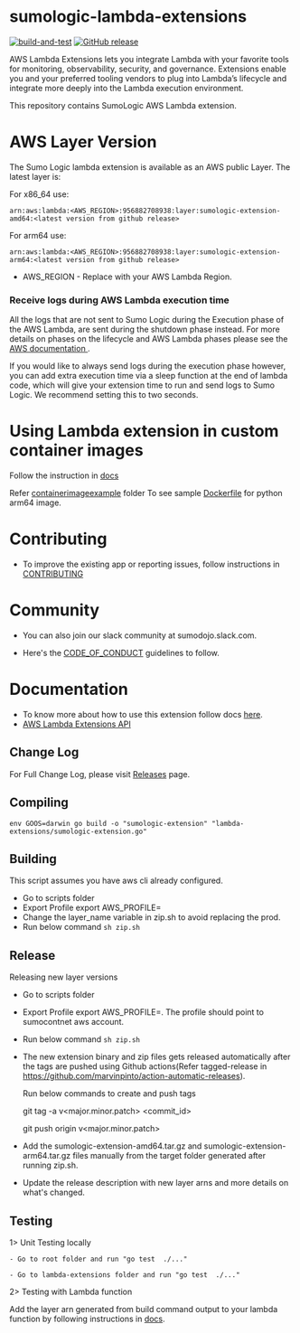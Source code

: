 # sumologic-lambda-extensions 

[![build-and-test][github-build-badge]][github-build]
[![GitHub release][github-release-badge]][github-release]
  
AWS Lambda Extensions lets you integrate Lambda with your favorite tools for monitoring, observability, security, and governance. Extensions enable you and your preferred tooling vendors to plug into Lambda’s lifecycle and integrate more deeply into the Lambda execution environment.

This repository contains SumoLogic AWS Lambda extension.

# AWS Layer Version

The Sumo Logic lambda extension is available as an AWS public Layer. The latest layer is:

For x86_64 use:

    arn:aws:lambda:<AWS_REGION>:956882708938:layer:sumologic-extension-amd64:<latest version from github release>

For arm64 use:

    arn:aws:lambda:<AWS_REGION>:956882708938:layer:sumologic-extension-arm64:<latest version from github release>


- AWS_REGION - Replace with your AWS Lambda Region.

### Receive logs during AWS Lambda execution time
All the logs that are not sent to Sumo Logic during the Execution phase of the AWS Lambda, are sent during the shutdown phase instead. For more details on phases on the lifecycle and AWS Lambda phases please see the[ AWS documentation ](https://docs.aws.amazon.com/lambda/latest/dg/runtimes-context.html).

If you would like to always send logs during the execution phase however, you can add extra execution time via a sleep function at the end of lambda code, which will give your extension time to run and send logs to Sumo Logic. We recommend setting this to two seconds.

# Using Lambda extension in custom container images

Follow the instruction in [docs](https://help.sumologic.com/03Send-Data/Collect-from-Other-Data-Sources/Collect_AWS_Lambda_Logs_using_an_Extension#For_AWS_Lambda_Functions_Created_Using_Container_Images:)

Refer [containerimageexample](containerimageexample/python-arm64/) folder To see sample [Dockerfile](containerimageexample/python-arm64/Dockerfile) for python arm64 image.

# Contributing

  - To improve the existing app or reporting issues, follow instructions in [CONTRIBUTING](CONTRIBUTING.md)


# Community

   * You can also join our slack community at sumodojo.slack.com.

   * Here's the [CODE_OF_CONDUCT](CODE_OF_CONDUCT.md) guidelines to follow.

# Documentation

   * To know more about how to use this extension follow docs [here](https://help.sumologic.com/03Send-Data/Collect-from-Other-Data-Sources/Collect_Logs_from_AWS_Lambda_using_Lambda_Extension).
   * [AWS Lambda Extensions API](https://docs.aws.amazon.com/lambda/latest/dg/runtimes-extensions-api.html)

## Change Log

For Full Change Log, please visit [Releases](https://github.com/SumoLogic/sumologic-lambda-extensions/releases) page.

[github-build-badge]: https://github.com/SumoLogic/sumologic-lambda-extensions/workflows/build-and-test/badge.svg?branch=main

[github-build]: https://github.com/SumoLogic/sumologic-lambda-extensions/actions?query=workflow%3Abuild-and-test

[github-release-badge]: https://img.shields.io/github/release/sumologic/sumologic-lambda-extensions/all.svg?label=release

[github-release]: https://github.com/sumologic/sumologic-lambda-extensions/releases/latest


## Compiling
   
   `env GOOS=darwin go build -o "sumologic-extension" "lambda-extensions/sumologic-extension.go"`


## Building
   This script assumes you have aws cli already configured.

   - Go to scripts folder
   - Export Profile export AWS_PROFILE=<sumo content profile>
   - Change the layer_name variable in zip.sh to avoid replacing the prod.
   - Run below command
     `sh zip.sh`

## Release
Releasing new layer versions

- Go to scripts folder
- Export Profile export AWS_PROFILE=<sumo content profile>. The profile should point to sumocontnet aws account.
- Run below command
     `sh zip.sh`


- The new extension binary and zip files gets released automatically after the tags are pushed using Github actions(Refer tagged-release in https://github.com/marvinpinto/action-automatic-releases).

   Run below commands to create and push tags

    git tag -a v<major.minor.patch> <commit_id>

    git push origin v<major.minor.patch>

- Add the sumologic-extension-amd64.tar.gz and sumologic-extension-arm64.tar.gz files manually from the target folder generated after running zip.sh. 
- Update the release description with new layer arns and more details on what's changed.

## Testing

   1> Unit Testing locally
      
    - Go to root folder and run "go test  ./..."

    - Go to lambda-extensions folder and run "go test  ./..."

   2> Testing with Lambda function

   Add the layer arn generated from build command output to your lambda function by following instructions in [docs](https://help.sumologic.com/03Send-Data/Collect-from-Other-Data-Sources/Collect_AWS_Lambda_Logs_using_an_Extension).

